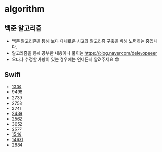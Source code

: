 # algorithm
## 백준 알고리즘　
* 백준 알고리즘을 통해 보다 다채로운 사고와 알고리즘 구축을 위해 노력하는 중입니다.
* 알고리즘을 통해 공부한 내용이나 풀이는 https://blog.naver.com/delevopeeer
* 오타나 수정할 사항이 있는 경우에는 언제든지 알려주세요 😎

## Swift
- [1330](https://blog.naver.com/delevopeeer/222128040282)
- 9498
- 2739　
- 2753
- 2741
- [2439](https://blog.naver.com/delevopeeer/222151495363)
- [2562](https://blog.naver.com/delevopeeer/222153134565)
- 3052
- [2577](https://blog.naver.com/delevopeeer/222160491835)
- [1546](https://blog.naver.com/delevopeeer/222199584619)
- [14681](https://blog.naver.com/delevopeeer/222200794627)
- [2884](https://blog.naver.com/delevopeeer/222204811796)
